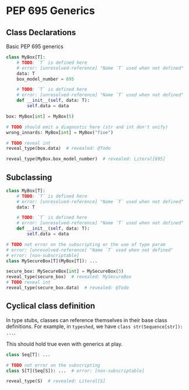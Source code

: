 # PEP 695 Generics

## Class Declarations

Basic PEP 695 generics

```py
class MyBox[T]:
    # TODO: `T` is defined here
    # error: [unresolved-reference] "Name `T` used when not defined"
    data: T
    box_model_number = 695

    # TODO: `T` is defined here
    # error: [unresolved-reference] "Name `T` used when not defined"
    def __init__(self, data: T):
        self.data = data

box: MyBox[int] = MyBox(5)

# TODO should emit a diagnostic here (str and int don't unify)
wrong_innards: MyBox[int] = MyBox("five")

# TODO reveal int
reveal_type(box.data)  # revealed: @Todo

reveal_type(MyBox.box_model_number)  # revealed: Literal[695]
```

## Subclassing

```py
class MyBox[T]:
    # TODO: `T` is defined here
    # error: [unresolved-reference] "Name `T` used when not defined"
    data: T

    # TODO: `T` is defined here
    # error: [unresolved-reference] "Name `T` used when not defined"
    def __init__(self, data: T):
        self.data = data

# TODO not error on the subscripting or the use of type param
# error: [unresolved-reference] "Name `T` used when not defined"
# error: [non-subscriptable]
class MySecureBox[T](MyBox[T]): ...

secure_box: MySecureBox[int] = MySecureBox(5)
reveal_type(secure_box)  # revealed: MySecureBox
# TODO reveal int
reveal_type(secure_box.data)  # revealed: @Todo
```

## Cyclical class definition

In type stubs, classes can reference themselves in their base class definitions. For example, in `typeshed`, we have `class str(Sequence[str]): ...`.

This should hold true even with generics at play.

```py path=a.pyi
class Seq[T]: ...

# TODO not error on the subscripting
class S[T](Seq[S]): ...  # error: [non-subscriptable]

reveal_type(S)  # revealed: Literal[S]
```
